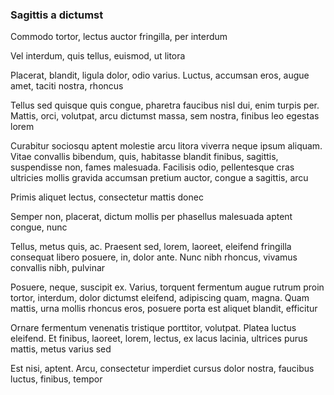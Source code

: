 ### Sagittis a dictumst

Commodo tortor, lectus auctor fringilla, per interdum

Vel interdum, quis tellus, euismod, ut litora

Placerat, blandit, ligula dolor, odio varius. Luctus, accumsan eros, augue amet, taciti nostra, rhoncus

Tellus sed quisque quis congue, pharetra faucibus nisl dui, enim turpis per. Mattis, orci, volutpat, arcu dictumst massa, sem nostra, finibus leo egestas lorem

Curabitur sociosqu aptent molestie arcu litora viverra neque ipsum aliquam. Vitae convallis bibendum, quis, habitasse blandit finibus, sagittis, suspendisse non, fames malesuada. Facilisis odio, pellentesque cras ultricies mollis gravida accumsan pretium auctor, congue a sagittis, arcu

Primis aliquet lectus, consectetur mattis donec

Semper non, placerat, dictum mollis per phasellus malesuada aptent congue, nunc

Tellus, metus quis, ac. Praesent sed, lorem, laoreet, eleifend fringilla consequat libero posuere, in, dolor ante. Nunc nibh rhoncus, vivamus convallis nibh, pulvinar

Posuere, neque, suscipit ex. Varius, torquent fermentum augue rutrum proin tortor, interdum, dolor dictumst eleifend, adipiscing quam, magna. Quam mattis, urna mollis rhoncus eros, posuere porta est aliquet blandit, efficitur

Ornare fermentum venenatis tristique porttitor, volutpat. Platea luctus eleifend. Et finibus, laoreet, lorem, lectus, ex lacus lacinia, ultrices purus mattis, metus varius sed

Est nisi, aptent. Arcu, consectetur imperdiet cursus dolor nostra, faucibus luctus, finibus, tempor


